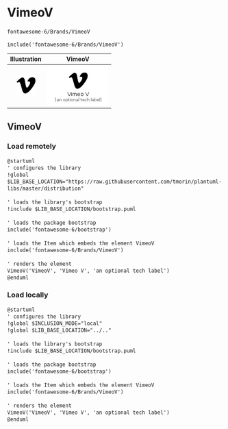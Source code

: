 # VimeoV


```text
fontawesome-6/Brands/VimeoV
```

```text
include('fontawesome-6/Brands/VimeoV')
```



| Illustration | VimeoV |
| :---: | :---: |
| ![illustration for Illustration](../../fontawesome-6/Brands/VimeoV.png) | ![illustration for VimeoV](../../fontawesome-6/Brands/VimeoV.Local.png) |




## VimeoV

### Load remotely
```plantuml
@startuml
' configures the library
!global $LIB_BASE_LOCATION="https://raw.githubusercontent.com/tmorin/plantuml-libs/master/distribution"

' loads the library's bootstrap
!include $LIB_BASE_LOCATION/bootstrap.puml

' loads the package bootstrap
include('fontawesome-6/bootstrap')

' loads the Item which embeds the element VimeoV
include('fontawesome-6/Brands/VimeoV')

' renders the element
VimeoV('VimeoV', 'Vimeo V', 'an optional tech label')
@enduml
```

### Load locally
```plantuml
@startuml
' configures the library
!global $INCLUSION_MODE="local"
!global $LIB_BASE_LOCATION="../.."

' loads the library's bootstrap
!include $LIB_BASE_LOCATION/bootstrap.puml

' loads the package bootstrap
include('fontawesome-6/bootstrap')

' loads the Item which embeds the element VimeoV
include('fontawesome-6/Brands/VimeoV')

' renders the element
VimeoV('VimeoV', 'Vimeo V', 'an optional tech label')
@enduml
```

